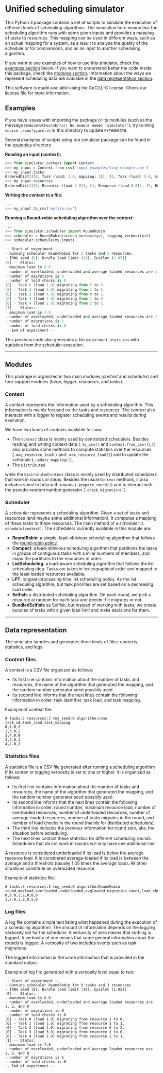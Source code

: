 # Unified scheduling simulator

This Python 3 package contains a set of scripts to simulate the execution of different kinds of scheduling algorithms.
The simulation here means that the scheduling algorithm runs with some given inputs and provides a mapping of tasks to resources.
This mapping can be used in different ways, such as an actual mapping for a system, as a result to analyze the quality of the schedule or for comparisons, and as an input to another scheduling algorithm.

If you want to see examples of how to use this simulator, check the [examples section](#examples) below. 
If you want to understand better the code inside this package, check the [modules section](#modules).
Information about the ways we represent scheduling data are available in the [data representation section](#data).

This software is made available using the CeCILL-C license. Check our [license file](LICENSE) for more information.

## Examples

If you have issues with importing the package or its modules (such as the message `ModuleNotFoundError: No module named 'simulator'`), try running `source ./configure.sh` in this directory to update `PYTHONPATH`. 

Several examples of scripts using our simulator package can be found in the [examples](examples/) directory.

**Reading an input (context):**

```python
>>> from simulator.context import Context
>>> my_input = Context.from_csv('input_examples/tiny_example.csv')
>>> my_input.tasks
OrderedDict([(0, Task (load: 1.0, mapping: 2)), (1, Task (load: 5.0, mapping: 1)), (2, Task (load: 4.0, mapping: 0)), (3, Task (load: 3.0, mapping: 1)), (4, Task (load: 2.0, mapping: 2))])
>>> my_input.resources
OrderedDict([(0, Resource (load 4.0)), (1, Resource (load 8.0)), (2, Resource (load 3.0))])
```

**Writing the context to a file:**

```python
...
>>> my_input.to_csv('myfile.csv')
```

**Running a Round-robin scheduling algorithm over the context:**

```python
...
>>> from simulator.scheduler import RoundRobin
>>> scheduler = RoundRobin(screen_verbosity=2, logging_verbosity=0)
>>> scheduler.schedule(my_input)

-- Start of experiment --
- Running scheduler RoundRobin for 5 tasks and 3 resources.
- [RNG seed (0); Bundle load limit (10); Epsilon (1.05)]
[0] -- Status:
- maximum load is 8.0
- number of overloaded, underloaded and average loaded resources are 1, 2, and 0
- number of migrations is 0
- number of load checks is 0
[0] - Task 0 (load 1.0) migrating from 2 to 0.
[0] - Task 1 (load 5.0) migrating from 1 to 1.
[0] - Task 2 (load 4.0) migrating from 0 to 2.
[0] - Task 3 (load 3.0) migrating from 1 to 0.
[0] - Task 4 (load 2.0) migrating from 2 to 1.
[1] -- Status:
- maximum load is 7.0
- number of overloaded, underloaded and average loaded resources are 1, 2, and 0
- number of migrations is 5
- number of load checks is 0
-- End of experiment --
```

This previous code also generates a file `experiment_stats.csv` with statistics from the scheduler execution.

---

## Modules

This package is organized in two main modules (*context* and *scheduler*) and four support modules (*heap*, *logger*, *resources*, and *tasks*).

### Context

A *context* represents the information used by a scheduling algorithm.
This information is mainly focused on the tasks and resources.
The *context* also interacts with a *logger* to register scheduling events and results during execution.

We have two kinds of *contexts* available for now.

- The `Context` class is mainly used by centralized schedulers. Besides reading and writing context data (`.to_csv()` and `Context.from_csv()`), it also provides some methods to compute statistics over the resources (`.avg_resource_load()` and `.max_resource_load()`) and to update the schedule (`.update_mapping()`).
- The `Distributed`

while the `DistributedContext` class is mainly used by distributed schedulers that work in rounds or steps. Besides the usual `Context` methods, it also includes some to help with rounds (`.prepare_round()`) and to interact with the pseudo-random number generator (`.check_migration()`).

### Scheduler

A *scheduler* represents a scheduling algorithm. Given a set of tasks and resources (and maybe some additional information), it computes a mapping of these tasks to these resources. The main method of a *scheduler* is `schedule(context)`.
The schedulers currently available in this module are:

- **RoundRobin**: a simple, load-oblivious scheduling algorithm that follows the [round-robin policy](https://en.wikipedia.org/wiki/Round-robin_scheduling).
- **Compact**: a load-oblivious scheduling algorithm that partitions the tasks in groups of contiguous tasks with similar numbers of members, and maps the partitions to the resources in order.
- **ListScheduling**: a load-aware scheduling algorithm that follows the list scheduling idea. Tasks are taken in lexicographical order and mapped to the least loaded resources available.
- **LPT**: longest-processing time list scheduling policy. As the list scheduling algorithm, but task priorities are set based on a decreasing load order.
- **Selfish**: a distributed scheduling algorithm. On each round, we pick a resource at random for each task and decide if it migrates or not.
- **BundledSelfish**: as Selfish, but instead of working with tasks, we create bundles of tasks with a given load limit and make decisions for them.

---

## Data representation

The simulator handles and generates three kinds of files: contexts, statistics, and logs.

### Context files

A context is a CSV file organized as follows:

- Its first line contains information about the number of tasks and resources, the name of the algorithm that generated the mapping, and the random number generator seed possibly used.
- Its second line informs that the next lines contain the following information in order: task identifier, task load, and task mapping.

Example of context file:

```
# tasks:5 resources:3 rng_seed:0 algorithm:none
task_id,task_load,task_mapping
0,1.0,2
1,5.0,1
2,4.0,0
3,3.0,1
4,2.0,2
```

### Statistics files

A statistics file is a CSV file generated after running a scheduling algorithm if its screen or logging verbosity is set to one or higher.
It is organized as follows:

- Its first line contains information about the number of tasks and resources, the name of the algorithm that generated the mapping, and the random number generator seed possibly used.
- Its second line informs that the next lines contain the following information in order: round number, maximum resource load, number of overloaded resources, number of underloaded resources, number of average-loaded resources, number of tasks migrates in the round, and number of load checks in the round (mainly for distributed schedulers).
- The third line includes the previous information for round zero, aka, the situation before scheduling.
- The next lines contain these statistics for different scheduling rounds. Schedulers that do not work in rounds will only have one additional line.

A resource is considered underloaded if its load is below the average resource load. It is considered average-loaded if its load is between the average and a threshold (usually 1.05 times the average load). All other situations constitute an overloaded resource.

Example of statistics file:

```
# tasks:5 resources:3 rng_seed:0 algorithm:RoundRobin
round,maxload,overloaded,underloaded,avgloaded,migration_count,load_checks
0,8.0,1,2,0,0,0
1,7.0,1,2,0,5,0

```

### Log files

A log file contains simple text listing what happened during the execution of a scheduling algorithm. The amount of information depends on the logging verbosity set for the scheduler. A verbosity of zero means that nothing is logged. A verbosity of one means that some general information about the rounds is logged. A verbosity of two includes events such as task migrations.

The logged information is the same information that is provided in the standard output.

Example of log file generated with a verbosity level equal to two: 

```
-- Start of experiment --
- Running scheduler RoundRobin for 5 tasks and 3 resources.
- [RNG seed (0); Bundle load limit (10); Epsilon (1.05)]
[0] -- Status:
- maximum load is 8.0
- number of overloaded, underloaded and average loaded resources are 1, 2, and 0
- number of migrations is 0
- number of load checks is 0
[0] - Task 0 (load 1.0) migrating from resource 2 to 0.
[0] - Task 1 (load 5.0) migrating from resource 1 to 1.
[0] - Task 2 (load 4.0) migrating from resource 0 to 2.
[0] - Task 3 (load 3.0) migrating from resource 1 to 0.
[0] - Task 4 (load 2.0) migrating from resource 2 to 1.
[1] -- Status:
- maximum load is 7.0
- number of overloaded, underloaded and average loaded resources are 1, 2, and 0
- number of migrations is 5
- number of load checks is 0
-- End of experiment --
```

